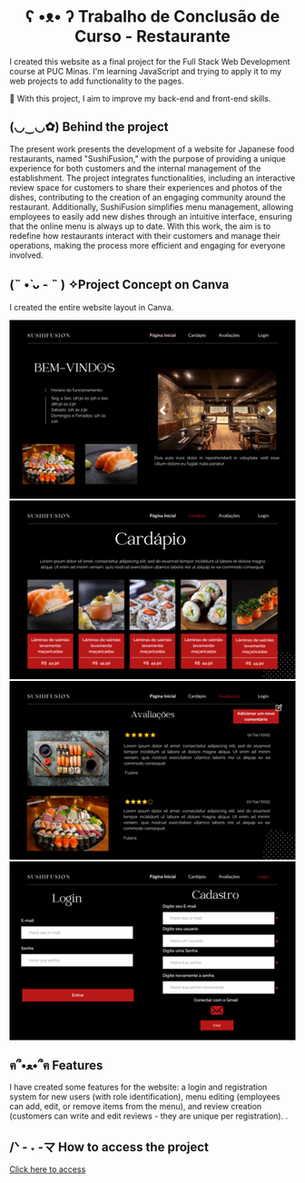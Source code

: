 <h1 align="center"> ʕ •ᴥ• ʔ	Trabalho de Conclusão de Curso - Restaurante </h1>
<p>I created this website as a final project for the Full Stack Web Development course at PUC Minas. I'm learning JavaScript and trying to apply it to my web projects to add functionality to the pages.</p>
<p>🌱 With this project, I aim to improve my back-end and front-end skills.</p>
<h2>(◡‿◡✿) Behind the project</h2>
<p>The present work presents the development of a website for Japanese food restaurants, named "SushiFusion," with the purpose of providing a unique experience for both customers and the internal management of the establishment. The project integrates functionalities, including an interactive review space for customers to share their experiences and photos of the dishes, contributing to the creation of an engaging community around the restaurant. Additionally, SushiFusion simplifies menu management, allowing employees to easily add new dishes through an intuitive interface, ensuring that the online menu is always up to date. With this work, the aim is to redefine how restaurants interact with their customers and manage their operations, making the process more efficient and engaging for everyone involved.</p>
<h2>(˵ •̀ ᴗ - ˵ ) ✧Project Concept on Canva</h2>
<p>I created the entire website layout in Canva.</p>
<img src="Images/pagina-inicial.png">
<img src="Images/cardapio.png">
<img src="Images/review.png">
<img src="Images/login-cadastro.png">
<h2>ฅ՞•ﻌ•՞ฅ Features</h2>
<p>I have created some features for the website: a login and registration system for new users (with role identification), menu editing (employees can add, edit, or remove items from the menu), and review creation (customers can write and edit reviews - they are unique per registration). .</p>
<h2>/ᐠ - ˕ -マ How to access the project</h2>
<a href="">Click here to access</a>
